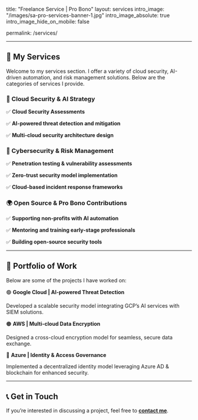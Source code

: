 title: "Freelance Service | Pro Bono" 
layout: services 
intro_image: "/images/sa-pro-services-banner-1.jpg" 
intro_image_absolute: true 
intro_image_hide_on_mobile: false 

permalink: /services/ 

--- 

  

## 📌 My Services  

  

Welcome to my services section. I offer a variety of cloud security, AI-driven automation, and risk management solutions. Below are the categories of services I provide. 

  

### 🚀 Cloud Security & AI Strategy 

✅ **Cloud Security Assessments**   

✅ **AI-powered threat detection and mitigation**   

✅ **Multi-cloud security architecture design**   

  

### 🔐 Cybersecurity & Risk Management   

✅ **Penetration testing & vulnerability assessments**   

✅ **Zero-trust security model implementation**   

✅ **Cloud-based incident response frameworks**   

  

### 🌍 Open Source & Pro Bono Contributions   

✅ **Supporting non-profits with AI automation**   

✅ **Mentoring and training early-stage professionals**   

✅ **Building open-source security tools**   

  

--- 

  

## 📂 Portfolio of Work 

  

Below are some of the projects I have worked on: 

  

🟢 **Google Cloud | AI-powered Threat Detection**   

Developed a scalable security model integrating GCP’s AI services with SIEM solutions.   

  

🟠 **AWS | Multi-cloud Data Encryption**   

Designed a cross-cloud encryption model for seamless, secure data exchange.   

  

🔵 **Azure | Identity & Access Governance**   

Implemented a decentralized identity model leveraging Azure AD & blockchain for enhanced security.   

  

--- 

  

## 📞 Get in Touch 

  

If you’re interested in discussing a project, feel free to **[contact me](mailto:your-email@example.com)**. 

 

 
